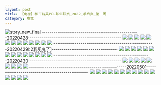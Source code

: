 ```yaml
---
layout: post
title: 【电竞】和平精英PEL职业联赛_2022_季后赛_第一周
category: 电竞
---
```

![story_new_final](http://rh8cub8wq.hd-bkt.clouddn.com/img/story_new_final_0322.png)
--------------------------------------------------20220428------------------------------------------------
![](http://rh8dao9dj.hd-bkt.clouddn.com/img/pel-220428-1.png)
![](http://rh8dao9dj.hd-bkt.clouddn.com/img/pel-220428-2.png)
![](http://rh8dao9dj.hd-bkt.clouddn.com/img/pel-220428-3.png)
![](http://rh8dao9dj.hd-bkt.clouddn.com/img/pel-220428-4.png)
![](http://rh8dao9dj.hd-bkt.clouddn.com/img/pel-220428-5.png)
![](http://rh8dao9dj.hd-bkt.clouddn.com/img/pel-220428-6.png)
![](http://rh8dao9dj.hd-bkt.clouddn.com/img/pel-220428-7.png)
![](http://rh8dao9dj.hd-bkt.clouddn.com/img/pel-220428-8.png)
![](http://rh8dao9dj.hd-bkt.clouddn.com/img/pel-220428-9.png)
![](http://rh8dao9dj.hd-bkt.clouddn.com/img/pel-220428-10.png)
![](http://rh8dao9dj.hd-bkt.clouddn.com/img/pel-220428-11.png)
![](http://rh8dao9dj.hd-bkt.clouddn.com/img/pel-220428-12.png)
![](http://rh8dao9dj.hd-bkt.clouddn.com/img/pel-220428-13.png)
----------------------------------------------------20220429[:2我见鬼了]----------------------------------
![](http://rh8dao9dj.hd-bkt.clouddn.com/img/pel-220429-14.jpg)
![](http://rh8dao9dj.hd-bkt.clouddn.com/img/pel-220429-1.png)
![](http://rh8dao9dj.hd-bkt.clouddn.com/img/pel-220429-2.png)
![](http://rh8dao9dj.hd-bkt.clouddn.com/img/pel-220429-3.png)
![](http://rh8dao9dj.hd-bkt.clouddn.com/img/pel-220429-4.png)
![](http://rh8dao9dj.hd-bkt.clouddn.com/img/pel-220429-5.png)
![](http://rh8dao9dj.hd-bkt.clouddn.com/img/pel-220429-6.png)
![](http://rh8dao9dj.hd-bkt.clouddn.com/img/pel-220429-7.png)
![](http://rh8dao9dj.hd-bkt.clouddn.com/img/pel-220429-8.png)
![](http://rh8dao9dj.hd-bkt.clouddn.com/img/pel-220429-9.png)
![](http://rh8dao9dj.hd-bkt.clouddn.com/img/pel-220429-10.png)
![](http://rh8dao9dj.hd-bkt.clouddn.com/img/pel-220429-11.png)
![](http://rh8dao9dj.hd-bkt.clouddn.com/img/pel-220429-12.png)
![](http://rh8dao9dj.hd-bkt.clouddn.com/img/pel-220429-13.png)
--------------------------------------------------20220430------------------------------------------------
![](http://rh8dao9dj.hd-bkt.clouddn.com/img/pel-220430-1.png)
![](http://rh8dao9dj.hd-bkt.clouddn.com/img/pel-220430-2.png)
![](http://rh8dao9dj.hd-bkt.clouddn.com/img/pel-220430-3.png)
![](http://rh8dao9dj.hd-bkt.clouddn.com/img/pel-220430-4.png)
![](http://rh8dao9dj.hd-bkt.clouddn.com/img/pel-220430-5.png)
![](http://rh8dao9dj.hd-bkt.clouddn.com/img/pel-220430-6.png)
![](http://rh8dao9dj.hd-bkt.clouddn.com/img/pel-220430-7.png)
![](http://rh8dao9dj.hd-bkt.clouddn.com/img/pel-220430-8.png)
![](http://rh8dao9dj.hd-bkt.clouddn.com/img/pel-220430-9.png)
--------------------------------------------------20220501------------------------------------------------
![](http://rh8dao9dj.hd-bkt.clouddn.com/img/pel-220501-1.jpg)
![](http://rh8dao9dj.hd-bkt.clouddn.com/img/pel-220501-2.jpg)
![](http://rh8dao9dj.hd-bkt.clouddn.com/img/pel-220501-3.jpg)
![](http://rh8dao9dj.hd-bkt.clouddn.com/img/pel-220501-4.jpg)
![](http://rh8dao9dj.hd-bkt.clouddn.com/img/pel-220501-5.jpg)
![](http://rh8dao9dj.hd-bkt.clouddn.com/img/pel-220501-6.jpg)
![](http://rh8dao9dj.hd-bkt.clouddn.com/img/pel-220501-7.jpg)
![](http://rh8dao9dj.hd-bkt.clouddn.com/img/pel-220501-8.jpg)
![](http://rh8dao9dj.hd-bkt.clouddn.com/img/pel-220501-9.jpg)
![](http://rh8dao9dj.hd-bkt.clouddn.com/img/pel-220501-10.jpg)
![](http://rh8dao9dj.hd-bkt.clouddn.com/img/pel-220501-11.jpg)
![](http://rh8dao9dj.hd-bkt.clouddn.com/img/pel-220501-12.jpg)
![](http://rh8dao9dj.hd-bkt.clouddn.com/img/pel-220501-13.jpg)
![](http://rh8dao9dj.hd-bkt.clouddn.com/img/pel-220501-14.jpg)
![](http://rh8dao9dj.hd-bkt.clouddn.com/img/pel-220501-15.jpg)
  




